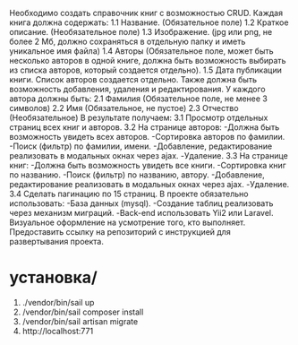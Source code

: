 Необходимо создать справочник книг с возможностью CRUD.
Каждая книга должна содержать:
1.1 Название. (Обязательное поле)
1.2 Краткое описание. (Необязательное поле)
1.3 Изображение. (jpg или png, не более 2 Мб, должно сохраняться в отдельную папку и иметь уникальное имя файла)
1.4 Авторы (Обязательное поле, может быть несколько авторов в одной книге, должна быть возможность выбирать из списка авторов, который создается отдельно).
1.5 Дата публикации книги.
Список авторов создается отдельно. Также должна быть возможность добавления, удаления и редактирования. У каждого автора должны быть:
2.1 Фамилия (Обязательное поле, не менее 3 символов)
2.2 Имя (Обязательное, не пустое)
2.3 Отчество (Необязательное)
В результате получаем:
3.1 Просмотр отдельных страниц всех книг и авторов.
3.2 На странице авторов:
-Должна быть возможность увидеть всех авторов.
-Сортировка авторов по фамилии.
-Поиск (фильтр) по фамилии, имени.
-Добавление, редактирование реализовать в модальных окнах через ajax.
-Удаление.
3.3 На странице книг:
-Должна быть возможность увидеть все книги.
-Сортировка книг по названию.
-Поиск (фильтр) по названию, автору.
-Добавление, редактирование реализовать в модальных окнах через ajax.
-Удаление.
3.4 Сделать пагинацию по 15 страниц.
В проекте обязательно использовать:
-База данных (mysql).
-Создание таблиц реализовать через механизм миграций.
-Back-end использовать Yii2 или Laravel.
Визуальное оформление на усмотрение того, кто выполняет.
Предоставить ссылку на репозиторий с инструкцией для развертывания проекта.


# установка/
1. ./vendor/bin/sail up
2. /vendor/bin/sail composer install
3. /vendor/bin/sail artisan  migrate
3. http://localhost:771
